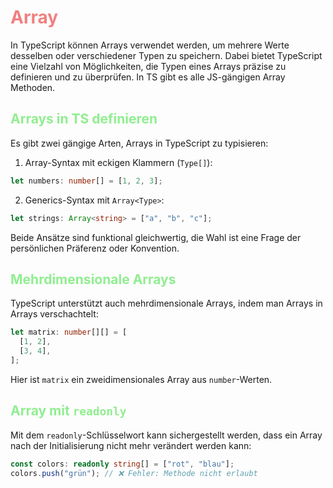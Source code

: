 # <span style="color: lightcoral">Array
In TypeScript können Arrays verwendet werden, um mehrere Werte desselben oder verschiedener Typen zu speichern. Dabei bietet TypeScript eine Vielzahl von Möglichkeiten, die Typen eines Arrays präzise zu definieren und zu überprüfen. In TS gibt es alle JS-gängigen Array Methoden. 

## <span style="color: lightgreen"> Arrays in TS definieren
Es gibt zwei gängige Arten, Arrays in TypeScript zu typisieren:

1. Array-Syntax mit eckigen Klammern (`Type[]`):
```ts
let numbers: number[] = [1, 2, 3];
```

2. Generics-Syntax mit `Array<Type>`:
```ts
let strings: Array<string> = ["a", "b", "c"];
```

Beide Ansätze sind funktional gleichwertig, die Wahl ist eine Frage der persönlichen Präferenz oder Konvention.

## <span style="color: lightgreen">Mehrdimensionale Arrays
TypeScript unterstützt auch mehrdimensionale Arrays, indem man Arrays in Arrays verschachtelt:
```ts
let matrix: number[][] = [
  [1, 2],
  [3, 4],
];
```
Hier ist `matrix` ein zweidimensionales Array aus `number`-Werten.

## <span style="color: lightgreen">Array mit `readonly`
Mit dem `readonly`-Schlüsselwort kann sichergestellt werden, dass ein Array nach der Initialisierung nicht mehr verändert werden kann:
```ts
const colors: readonly string[] = ["rot", "blau"];
colors.push("grün"); // ❌ Fehler: Methode nicht erlaubt
```